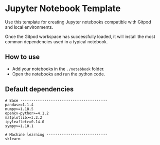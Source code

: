 # Jupyter Notebook Template

Use this template for creating Jupyter notebooks compatible with Gitpod and local environments.

Once the Gitpod workspace has successfully loaded, it will install the most common dependencies used in a typical notebook.

## How to use

- Add your notebooks in the `./notebbook` folder.
- Open the notebooks and run the python code.

## Default dependencies

```
# Base ----------------------------------------
pandas>=1.1.4
numpy>=1.18.5
opencv-python>=4.1.2
matplotlib>=3.2.2
ipyleaflet>=0.14.0
sympy>=1.10.1

# Machine learning ----------------------------
sklearn
```
